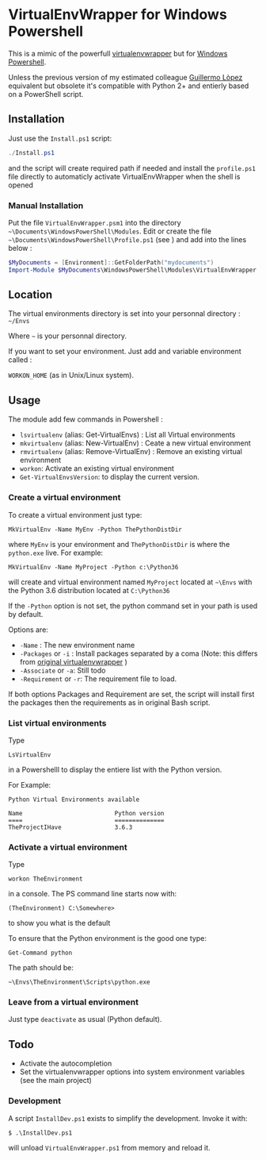 # VirtualEnvWrapper for Windows Powershell

This is a mimic of the powerfull [virtualenvwrapper](https://bitbucket.org/virtualenvwrapper/) but for [Windows Powershell](https://bitbucket.org/virtualenvwrapper/). 

Unless the previous version of my estimated colleague [Guillermo Lòpez](https://bitbucket.org/guillermooo/virtualenvwrapper-powershell/overview) equivalent but obsolete it's compatible with Python 2+ and entierly based on a PowerShell script.

## Installation

Just use the `Install.ps1` script:

```powershell
./Install.ps1
```

and the script will create required path if needed and install the `profile.ps1` file directly to 
automaticly activate VirtualEnvWrapper when the shell is opened

### Manual Installation 
Put the file `VirtualEnvWrapper.psm1` into the directory `~\Documents\WindowsPowerShell\Modules`.
Edit or create the file `~\Documents\WindowsPowerShell\Profile.ps1` (see )
and add into the lines below :

```powershell
$MyDocuments = [Environment]::GetFolderPath("mydocuments")
Import-Module $MyDocuments\WindowsPowerShell\Modules\VirtualEnvWrapper.psm1
```

## Location

The virtual environments directory is set into your personnal directory : `~/Envs` 

Where `~` is your personnal directory.

If you want to set your environment. Just add and variable environment called :

`WORKON_HOME` (as in Unix/Linux system).


## Usage

The module add few commands in Powershell : 

* `lsvirtualenv` (alias: Get-VirtualEnvs) : List all Virtual environments
* `mkvirtualenv` (alias: New-VirtualEnv) : Ceate a new virtual environment
* `rmvirtualenv` (alias: Remove-VirtualEnv) : Remove an existing virtual environment
* `workon`: Activate an existing virtual environment
* `Get-VirtualEnvsVersion`: to display the current version.

### Create a virtual environment

To create a virtual environment just type:

    MkVirtualEnv -Name MyEnv -Python ThePythonDistDir

where `MyEnv` is your environment and `ThePythonDistDir` is where the `python.exe` live.  For example:

    MkVirtualEnv -Name MyProject -Python c:\Python36 

will create and virtual environment named `MyProject` located at `~\Envs` with the Python 3.6 distribution located at `C:\Python36` 

If the `-Python` option is not set, the python command set in your path is used by default.

Options are:

* `-Name` : The new environment name
* `-Packages` or `-i` : Install packages separated by a coma (Note: this differs from [original virtualenvwrapper](https://bitbucket.org/virtualenvwrapper/virtualenvwrapper/src/master/) )
* `-Associate` or `-a`: Still todo
* `-Requirement` or `-r`: The requirement file to load. 

If both options Packages and Requirement are set, the script will install first the packages then the requirements as in original Bash script.


### List virtual environments

Type

    LsVirtualEnv

in a Powershelll to display the entiere list with the Python version.

For Example:

```
Python Virtual Environments available

Name                          Python version
====                          ==============
TheProjectIHave               3.6.3
```

### Activate a virtual environment

Type

    workon TheEnvironment

in a console. The PS command line starts now with:

    (TheEnvironment) C:\Somewhere>

to show you what is the default 

To ensure that the Python environment is the good one type:

    Get-Command python

The path should be:

    ~\Envs\TheEnvironment\Scripts\python.exe


### Leave from a virtual environment

Just type `deactivate` as usual (Python default).

## Todo

* Activate the autocompletion
* Set the virtualenvwrapper options into system environment variables (see the main project)

### Development

A script `InstallDev.ps1` exists to simplify the development. Invoke it with:

    $ .\InstallDev.ps1 

will unload `VirtualEnvWrapper.ps1` from memory and reload it.
